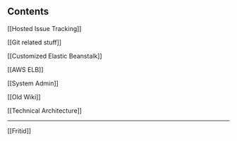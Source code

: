 Contents
-------

[[Hosted Issue Tracking]]

[[Git related stuff]]

[[Customized Elastic Beanstalk]]

[[AWS ELB]]

[[System Admin]]

[[Old Wiki]]

[[Technical Architecture]]

----

[[Fritid]]